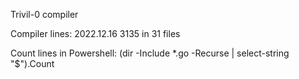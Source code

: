 Trivil-0 compiler

Compiler lines:
2022.12.16 3135  in 31 files

Count lines in Powershell:
(dir -Include *.go -Recurse | select-string "$").Count

